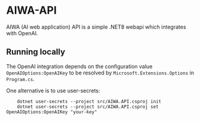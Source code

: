 # AIWA-API

AIWA (AI web application) API is a simple .NET8 webapi which integrates with OpenAI.

## Running locally

The OpenAI integration depends on the configuration value `OpenAIOptions:OpenAIKey` to be resolved by `Microsoft.Extensions.Options` in `Program.cs`.

One alternative is to use user-secrets:

```console
    dotnet user-secrets --project src/AIWA.API.csproj init
    dotnet user-secrets --project src/AIWA.API.csproj set OpenAIOptions:OpenAIKey "your-key"
```

